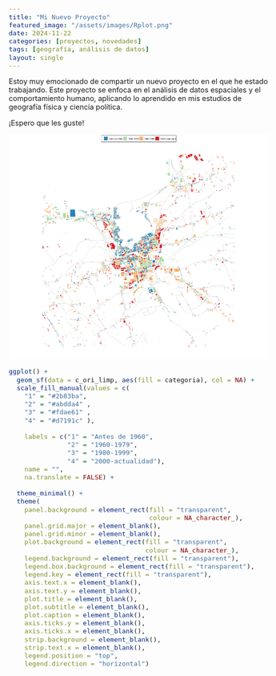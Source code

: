 ```yaml
---
title: "Mi Nuevo Proyecto"
featured_image: "/assets/images/Rplot.png"
date: 2024-11-22
categories: [proyectos, novedades]
tags: [geografía, análisis de datos]
layout: single
---
```


<style>
  body {
    font-size: 0.9em; /* Reduce el tamaño del texto en todo el documento */
  }
  pre code {
    font-size: 0.9em; /* Reduce el tamaño del texto solo en los chunks de código */
  }
</style>

Estoy muy emocionado de compartir un nuevo proyecto en el que he estado trabajando. Este proyecto se enfoca en el análisis de datos espaciales y el comportamiento humano, aplicando lo aprendido en mis estudios de geografía física y ciencia política.

¡Espero que les guste!

<div style="text-align: center;">
  <img src="/assets/images/Rplot.png" alt="Mapa de orihuela" width="600" />
</div>

```r
ggplot() +
  geom_sf(data = c_ori_limp, aes(fill = categoria), col = NA) +
  scale_fill_manual(values = c(
    "1" = "#2b83ba",   
    "2" = "#abdda4" ,    
    "3" = "#fdae61" ,  
    "4" = "#d7191c" ),
    
    labels = c("1" = "Antes de 1960", 
               "2" = "1960-1979", 
               "3" = "1980-1999",
               "4" = "2000-actualidad"),
    name = "",
    na.translate = FALSE) +
  
  theme_minimal() +
  theme(     
    panel.background = element_rect(fill = "transparent",
                                    colour = NA_character_), 
    panel.grid.major = element_blank(), 
    panel.grid.minor = element_blank(), 
    plot.background = element_rect(fill = "transparent",
                                   colour = NA_character_), 
    legend.background = element_rect(fill = "transparent"),
    legend.box.background = element_rect(fill = "transparent"),
    legend.key = element_rect(fill = "transparent"),
    axis.text.x = element_blank(),
    axis.text.y = element_blank(),
    plot.title = element_blank(),
    plot.subtitle = element_blank(),
    plot.caption = element_blank(),
    axis.ticks.y = element_blank(), 
    axis.ticks.x = element_blank(),
    strip.background = element_blank(),
    strip.text.x = element_blank(),
    legend.position = "top",               
    legend.direction = "horizontal")
```
